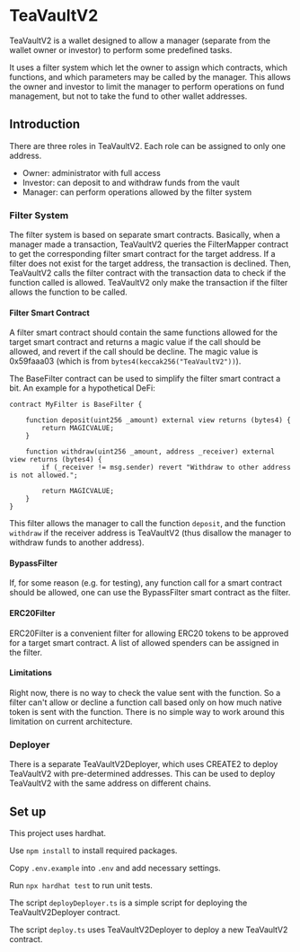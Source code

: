 # TeaVaultV2

TeaVaultV2 is a wallet designed to allow a manager (separate from the wallet owner or investor) to perform some predefined tasks.

It uses a filter system which let the owner to assign which contracts, which functions, and which parameters may be called by the manager. This allows the owner and investor to limit the manager to perform operations on fund management, but not to take the fund to other wallet addresses.

## Introduction

There are three roles in TeaVaultV2. Each role can be assigned to only one address.

* Owner: administrator with full access
* Investor: can deposit to and withdraw funds from the vault
* Manager: can perform operations allowed by the filter system

### Filter System

The filter system is based on separate smart contracts. Basically, when a manager made a transaction, TeaVaultV2 queries the FilterMapper contract to get the corresponding filter smart contract for the target address. If a filter does not exist for the target address, the transaction is declined. Then, TeaVaultV2 calls the filter contract with the transaction data to check if the function called is allowed. TeaVaultV2 only make the transaction if the filter allows the function to be called.

#### Filter Smart Contract

A filter smart contract should contain the same functions allowed for the target smart contract and returns a magic value if the call should be allowed, and revert if the call should be decline. The magic value is 0x59faaa03 (which is from `bytes4(keccak256("TeaVaultV2"))`).

The BaseFilter contract can be used to simplify the filter smart contract a bit. An example for a hypothetical DeFi:

```solidity
contract MyFilter is BaseFilter {

    function deposit(uint256 _amount) external view returns (bytes4) {
        return MAGICVALUE;
    }

    function withdraw(uint256 _amount, address _receiver) external view returns (bytes4) {
        if (_receiver != msg.sender) revert "Withdraw to other address is not allowed.";

        return MAGICVALUE;
    }
}
```

This filter allows the manager to call the function `deposit`, and the function `withdraw` if the receiver address is TeaVaultV2 (thus disallow the manager to withdraw funds to another address).

#### BypassFilter

If, for some reason (e.g. for testing), any function call for a smart contract should be allowed, one can use the BypassFilter smart contract as the filter.

#### ERC20Filter

ERC20Filter is a convenient filter for allowing ERC20 tokens to be approved for a target smart contract. A list of allowed spenders can be assigned in the filter.

#### Limitations

Right now, there is no way to check the value sent with the function. So a filter can't allow or decline a function call based only on how much native token is sent with the function. There is no simple way to work around this limitation on current architecture.

### Deployer

There is a separate TeaVaultV2Deployer, which uses CREATE2 to deploy TeaVaultV2 with pre-determined addresses. This can be used to deploy TeaVaultV2 with the same address on different chains.

## Set up

This project uses hardhat.

Use `npm install` to install required packages.

Copy `.env.example` into `.env` and add necessary settings.

Run `npx hardhat test` to run unit tests.

The script `deployDeployer.ts` is a simple script for deploying the TeaVaultV2Deployer contract.

The script `deploy.ts` uses TeaVaultV2Deployer to deploy a new TeaVaultV2 contract.
